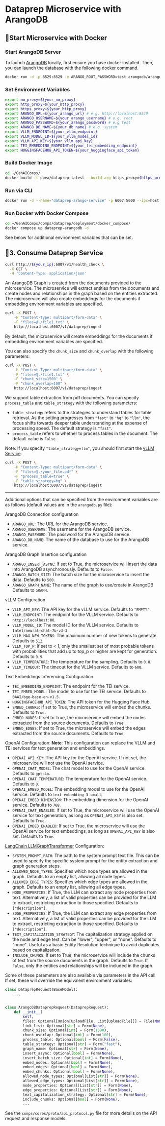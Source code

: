 # Dataprep Microservice with ArangoDB

## 🚀Start Microservice with Docker

### Start ArangoDB Server

To launch [ArangoDB](https://github.com/arangodb/arangodb) locally, first ensure you have docker installed. Then, you can launch the database with the following docker command.

```bash
docker run -d -p 8529:8529 -e ARANGO_ROOT_PASSWORD=test arangodb/arangodb:latest
```

### Set Environment Variables

```bash
export no_proxy=${your_no_proxy}
export http_proxy=${your_http_proxy}
export https_proxy=${your_http_proxy}
export ARANGO_URL=${your_arango_url} # e.g. http://localhost:8529
export ARANGO_USERNAME=${your_arango_username} # e.g. root
export ARANGO_PASSWORD=${your_arango_password} # e.g test
export ARANGO_DB_NAME=${your_db_name} # e.g _system
export VLLM_ENDPOINT=${your_vllm_endpoint}
export VLLM_MODEL_ID=${your_vllm_model_id}
export VLLM_API_KEY=${your_vllm_api_key}
export TEI_EMBEDDING_ENDPOINT=${your_tei_embedding_endpoint}
export HUGGINGFACEHUB_API_TOKEN=${your_huggingface_api_token}
```

### Build Docker Image

```bash
cd ~/GenAIComps/
docker build -t opea/dataprep:latest --build-arg https_proxy=$https_proxy --build-arg http_proxy=$http_proxy -f comps/dataprep/src/Dockerfile .
```

### Run via CLI

```bash
docker run -d --name="dataprep-arango-service" -p 6007:5000 --ipc=host -e http_proxy=$http_proxy -e https_proxy=$https_proxy -e ARANGODB_URL="http://localhost:8529" -e ... -e DATAPREP_COMPONENT_NAME="OPEA_DATAPREP_ARANGODB" opea/dataprep:latest
```

### Run Docker with Docker Compose

```bash
cd ~/GenAIComps/comps/dataprep/deployment/docker_compose/
docker compose up dataprep-arangodb -d
```

See below for additional environment variables that can be set.

## 🚀3. Consume Dataprep Service

```bash
curl http://${your_ip}:6007/v1/health_check \
  -X GET \
  -H 'Content-Type: application/json'
```

An ArangoDB Graph is created from the documents provided to the microservice. The microservice will extract entities from the documents and create nodes and relationships in the graph based on the entities extracted. The microservice will also create embeddings for the documents if embedding environment variables are specified.

```bash
curl -X POST \
    -H "Content-Type: multipart/form-data" \
    -F "files=@./file1.txt" \
    http://localhost:6007/v1/dataprep/ingest
```

By default, the microservice will create embeddings for the documents if embedding environment variables are specified.

You can also specify the `chunk_size` and `chunk_overlap` with the following parameters:

```bash
curl -X POST \
    -H "Content-Type: multipart/form-data" \
    -F "files=@./file1.txt" \
    -F "chunk_size=1500" \
    -F "chunk_overlap=100" \
    http://localhost:6007/v1/dataprep/ingest
```

We support table extraction from pdf documents. You can specify `process_table` and `table_strategy` with the following parameters:

- `table_strategy` refers to the strategies to understand tables for table retrieval. As the setting progresses from `"fast"` to `"hq"` to `"llm"`, the focus shifts towards deeper table understanding at the expense of processing speed. The default strategy is `"fast"`.
- `process_table` refers to whether to process tables in the document. The default value is `False`.

Note: If you specify `"table_strategy=llm"`, you should first start the [vLLM Service](https://github.com/opea-project/GenAIComps/tree/main/comps/third_parties/vllm).

```bash
curl -X POST \
    -H "Content-Type: multipart/form-data" \
    -F "files=@./your_file.pdf" \
    -F "process_table=true" \
    -F "table_strategy=hq" \
    http://localhost:6007/v1/dataprep/ingest
```

---

Additional options that can be specified from the environment variables are as follows (default values are in the `arangodb.py` file):

ArangoDB Connection configuration

- `ARANGO_URL`: The URL for the ArangoDB service.
- `ARANGO_USERNAME`: The username for the ArangoDB service.
- `ARANGO_PASSWORD`: The password for the ArangoDB service.
- `ARANGO_DB_NAME`: The name of the database to use for the ArangoDB service.

ArangoDB Graph Insertion configuration

- `ARANGO_INSERT_ASYNC`: If set to True, the microservice will insert the data into ArangoDB asynchronously. Defaults to `False`.
- `ARANGO_BATCH_SIZE`: The batch size for the microservice to insert the data. Defaults to `500`.
- `ARANGO_GRAPH_NAME`: The name of the graph to use/create in ArangoDB Defaults to `GRAPH`.

vLLM Configuration

- `VLLM_API_KEY`: The API key for the vLLM service. Defaults to `"EMPTY"`.
- `VLLM_ENDPOINT`: The endpoint for the VLLM service. Defaults to `http://localhost:80`.
- `VLLM_MODEL_ID`: The model ID for the VLLM service. Defaults to `Intel/neural-chat-7b-v3-3`.
- `VLLM_MAX_NEW_TOKENS`: The maximum number of new tokens to generate. Defaults to `512`.
- `VLLM_TOP_P`: If set to < 1, only the smallest set of most probable tokens with probabilities that add up to top_p or higher are kept for generation. Defaults to `0.9`.
- `VLLM_TEMPERATURE`: The temperature for the sampling. Defaults to `0.8`.
- `VLLM_TIMEOUT`: The timeout for the VLLM service. Defaults to `600`.

Text Embeddings Inferencing Configuration

- `TEI_EMBEDDING_ENDPOINT`: The endpoint for the TEI service.
- `TEI_EMBED_MODEL`: The model to use for the TEI service. Defaults to `BAAI/bge-base-en-v1.5`.
- `HUGGINGFACEHUB_API_TOKEN`: The API token for the Hugging Face Hub.
- `EMBED_CHUNKS`: If set to True, the microservice will embed the chunks. Defaults to `True`.
- `EMBED_NODES`: If set to True, the microservice will embed the nodes extracted from the source documents. Defaults to `True`.
- `EMBED_EDGES`: If set to True, the microservice will embed the edges extracted from the source documents. Defaults to `True`.

OpenAI Configuration:
**Note**: This configuration can replace the VLLM and TEI services for text generation and embeddings.

- `OPENAI_API_KEY`: The API key for the OpenAI service. If not set, the microservice will not use the OpenAI service.
- `OPENAI_CHAT_MODEL`: The chat model to use for the OpenAI service. Defaults to `gpt-4o`.
- `OPENAI_CHAT_TEMPERATURE`: The temperature for the OpenAI service. Defaults to `0`.
- `OPENAI_EMBED_MODEL`: The embedding model to use for the OpenAI service. Defaults to `text-embedding-3-small`.
- `OPENAI_EMBED_DIMENSION`: The embedding dimension for the OpenAI service. Defaults to `768`.
- `OPENAI_CHAT_ENABLED`: If set to True, the microservice will use the OpenAI service for text generation, as long as `OPENAI_API_KEY` is also set. Defaults to `True`.
- `OPENAI_EMBED_ENABLED`: If set to True, the microservice will use the OpenAI service for text embeddings, as long as `OPENAI_API_KEY` is also set. Defaults to `True`.`

[LangChain LLMGraphTransformer](https://api.python.langchain.com/en/latest/graph_transformers/langchain_experimental.graph_transformers.llm.LLMGraphTransformer.html) Configuration:

- `SYSTEM_PROMPT_PATH`: The path to the system prompt text file. This can be used to specify the specific system prompt for the entity extraction and graph generation steps.
- `ALLOWED_NODE_TYPES`: Specifies which node types are allowed in the graph. Defaults to an empty list, allowing all node types.
- `ALLOWED_EDGE_TYPES`: Specifies which edge types are allowed in the graph. Defaults to an empty list, allowing all edge types.
- `NODE_PROPERTIES`: If True, the LLM can extract any node properties from text. Alternatively, a list of valid properties can be provided for the LLM to extract, restricting extraction to those specified. Defaults to `["description"]`.
- `EDGE_PROPERTIES`: If True, the LLM can extract any edge properties from text. Alternatively, a list of valid properties can be provided for the LLM to extract, restricting extraction to those specified. Defaults to `["description"]`.
- `TEXT_CAPITALIZATION_STRATEGY`: The capitalization strategy applied on the node and edge text. Can be "lower", "upper", or "none". Defaults to "none". Useful as a basic Entity Resolution technique to avoid duplicates based on capitalization.
- `INCLUDE_CHUNKS`: If set to True, the microservice will include the chunks of text from the source documents in the graph. Defaults to `True`. If `False`, only the entities and relationships will be included in the graph.

Some of these parameters are also available via parameters in the API call. If set, these will override the equivalent environment variables:

```python
class DataprepRequest(BaseModel):
    ...


class ArangoDBDataprepRequest(DataprepRequest):
    def __init__(
        self,
        files: Optional[Union[UploadFile, List[UploadFile]]] = File(None),
        link_list: Optional[str] = Form(None),
        chunk_size: Optional[int] = Form(1500),
        chunk_overlap: Optional[int] = Form(100),
        process_table: Optional[bool] = Form(False),
        table_strategy: Optional[str] = Form("fast"),
        graph_name: Optional[str] = Form(None),
        insert_async: Optional[bool] = Form(None),
        insert_batch_size: Optional[int] = Form(None),
        embed_nodes: Optional[bool] = Form(None),
        embed_edges: Optional[bool] = Form(None),
        embed_chunks: Optional[bool] = Form(None),
        allowed_node_types: Optional[List[str]] = Form(None),
        allowed_edge_types: Optional[List[str]] = Form(None),
        node_properties: Optional[List[str]] = Form(None),
        edge_properties: Optional[List[str]] = Form(None),
        text_capitalization_strategy: Optional[str] = Form(None),
        include_chunks: Optional[bool] = Form(None),
        ...
```

See the `comps/cores/proto/api_protocol.py` file for more details on the API request and response models.
